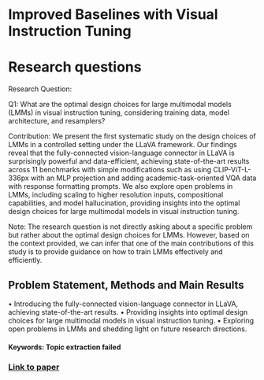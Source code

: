 # Improved Baselines with Visual Instruction Tuning

# Research questions
Research Question:

Q1: What are the optimal design choices for large multimodal models (LMMs) in visual instruction tuning, considering training data, model architecture, and resamplers?

Contribution:
We present the first systematic study on the design choices of LMMs in a controlled setting under the LLaVA framework. Our findings reveal that the fully-connected vision-language connector in LLaVA is surprisingly powerful and data-efficient, achieving state-of-the-art results across 11 benchmarks with simple modifications such as using CLIP-ViT-L-336px with an MLP projection and adding academic-task-oriented VQA data with response formatting prompts. We also explore open problems in LMMs, including scaling to higher resolution inputs, compositional capabilities, and model hallucination, providing insights into the optimal design choices for large multimodal models in visual instruction tuning.

Note: The research question is not directly asking about a specific problem but rather about the optimal design choices for LMMs. However, based on the context provided, we can infer that one of the main contributions of this study is to provide guidance on how to train LMMs effectively and efficiently.

## Problem Statement, Methods and Main Results

• Introducing the fully-connected vision-language connector in LLaVA, achieving state-of-the-art results.
• Providing insights into optimal design choices for large multimodal models in visual instruction tuning.
• Exploring open problems in LMMs and shedding light on future research directions.

#### Keywords: Topic extraction failed


### [Link to paper](https://arxiv.org/abs/2310.03744v2)
        